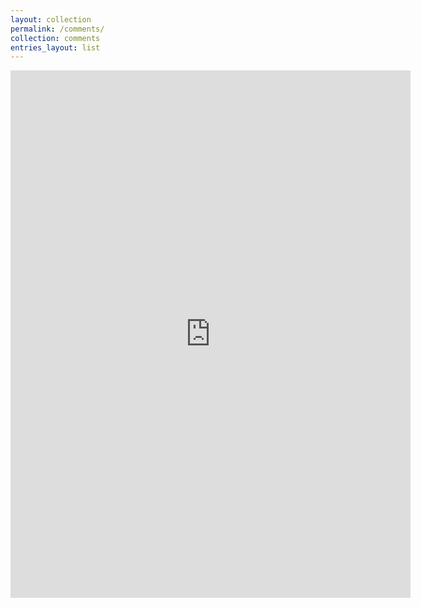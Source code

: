 ```yaml
---
layout: collection
permalink: /comments/
collection: comments
entries_layout: list
---
```



<iframe src="https://docs.google.com/forms/d/e/1FAIpQLSfUn1i6rcmNXVSOXcF8haPebi_6y-JTXLyn6x7obgkP4TWQ0w/viewform?embedded=true" width="640" height="844" frameborder="0" marginheight="0" marginwidth="0">Loading…</iframe>

